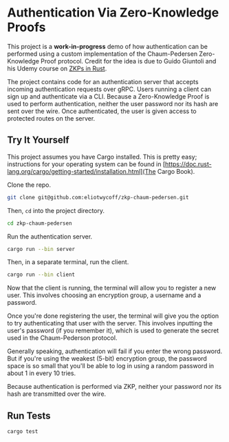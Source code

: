# Authentication Via Zero-Knowledge Proofs
This project is a **work-in-progress** demo of how authentication can be performed using a custom implementation of the Chaum-Pedersen Zero-Knowledge Proof protocol. Credit for the idea is due to Guido Giuntoli and his Udemy course on [ZKPs in Rust](https://www.udemy.com/course/zero-knowledge-proofs-in-rust/). 

The project contains code for an authentication server that accepts incoming authentication requests over gRPC. Users running a client can sign up and authenticate via a CLI. Because a Zero-Knowledge Proof is used to perform authentication, neither the user password nor its hash are sent over the wire. Once authenticated, the user is given access to protected routes on the server.

## Try It Yourself

This project assumes you have Cargo installed. This is pretty easy; instructions for your operating system can be found in [https://doc.rust-lang.org/cargo/getting-started/installation.html](The Cargo Book).

Clone the repo.

```bash
git clone git@github.com:eliotwycoff/zkp-chaum-pedersen.git
```

Then, `cd` into the project directory.

```bash
cd zkp-chaum-pedersen
```

Run the authentication server.

```bash
cargo run --bin server
```

Then, in a separate terminal, run the client.

```bash
cargo run --bin client
```

Now that the client is running, the terminal will allow you to register a new user. This involves choosing an encryption group, a username and a password. 

Once you're done registering the user, the terminal will give you the option to try authenticating that user with the server. This involves inputting the user's password (if you remember it), which is used to generate the secret used in the Chaum-Pederson protocol. 

Generally speaking, authentication will fail if you enter the wrong password. But if you're using the weakest (5-bit) encryption group, the password space is so small that you'll be able to log in using a random password in about 1 in every 10 tries.

Because authentication is performed via ZKP, neither your password nor its hash are transmitted over the wire.

## Run Tests

```bash
cargo test
```